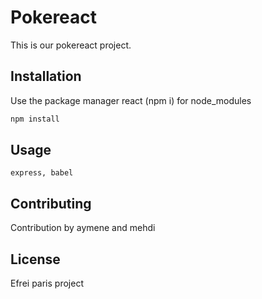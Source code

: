 # Pokereact

This is our pokereact project.

## Installation

Use the package manager react (npm i) for node_modules

```bash
npm install
```

## Usage

```Node js and React
express, babel
```

## Contributing
Contribution by aymene and mehdi

## License
Efrei paris project
